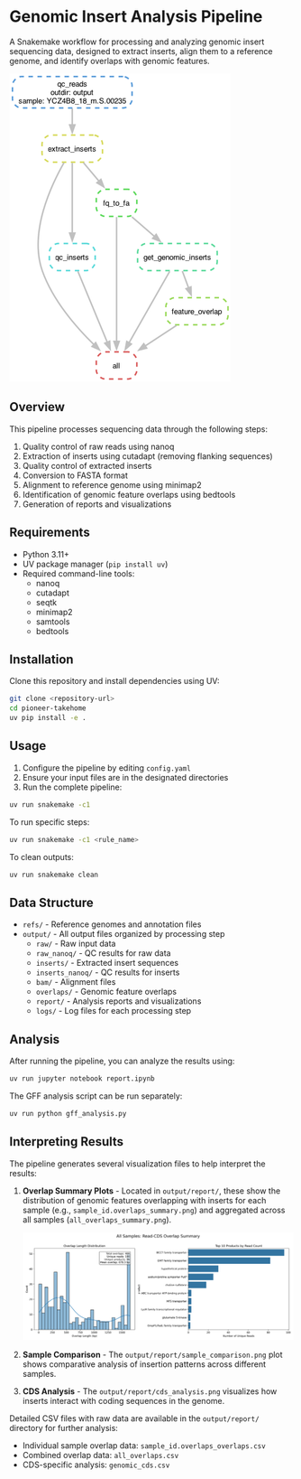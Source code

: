 # Genomic Insert Analysis Pipeline

A Snakemake workflow for processing and analyzing genomic insert sequencing data, designed to extract inserts, align them to a reference genome, and identify overlaps with genomic features.

![Pipeline DAG](dag.png)

## Overview

This pipeline processes sequencing data through the following steps:
1. Quality control of raw reads using nanoq
2. Extraction of inserts using cutadapt (removing flanking sequences)
3. Quality control of extracted inserts
4. Conversion to FASTA format
5. Alignment to reference genome using minimap2
6. Identification of genomic feature overlaps using bedtools
7. Generation of reports and visualizations

## Requirements

- Python 3.11+
- UV package manager (`pip install uv`)
- Required command-line tools:
  - nanoq
  - cutadapt
  - seqtk
  - minimap2
  - samtools
  - bedtools

## Installation

Clone this repository and install dependencies using UV:

```bash
git clone <repository-url>
cd pioneer-takehome
uv pip install -e .
```

## Usage

1. Configure the pipeline by editing `config.yaml`
2. Ensure your input files are in the designated directories
3. Run the complete pipeline:

```bash
uv run snakemake -c1
```

To run specific steps:

```bash
uv run snakemake -c1 <rule_name>
```

To clean outputs:

```bash
uv run snakemake clean
```

## Data Structure

- `refs/` - Reference genomes and annotation files
- `output/` - All output files organized by processing step
  - `raw/` - Raw input data
  - `raw_nanoq/` - QC results for raw data
  - `inserts/` - Extracted insert sequences
  - `inserts_nanoq/` - QC results for inserts
  - `bam/` - Alignment files
  - `overlaps/` - Genomic feature overlaps
  - `report/` - Analysis reports and visualizations
  - `logs/` - Log files for each processing step

## Analysis

After running the pipeline, you can analyze the results using:

```bash
uv run jupyter notebook report.ipynb
```

The GFF analysis script can be run separately:

```bash
uv run python gff_analysis.py
```

## Interpreting Results

The pipeline generates several visualization files to help interpret the results:

1. **Overlap Summary Plots** - Located in `output/report/`, these show the distribution of genomic features overlapping with inserts for each sample (e.g., `sample_id.overlaps_summary.png`) and aggregated across all samples (`all_overlaps_summary.png`).

   ![All Samples Overlap Summary](output/report/all_overlaps_summary.png)

2. **Sample Comparison** - The `output/report/sample_comparison.png` plot shows comparative analysis of insertion patterns across different samples.

3. **CDS Analysis** - The `output/report/cds_analysis.png` visualizes how inserts interact with coding sequences in the genome.

Detailed CSV files with raw data are available in the `output/report/` directory for further analysis:
- Individual sample overlap data: `sample_id.overlaps_overlaps.csv`
- Combined overlap data: `all_overlaps.csv`
- CDS-specific analysis: `genomic_cds.csv`